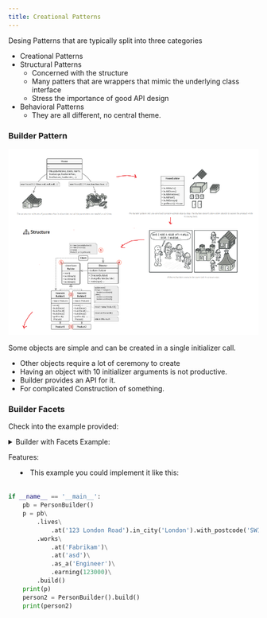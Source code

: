 ```yaml
---
title: Creational Patterns
---
```


Desing Patterns that are typically split into three categories

- Creational Patterns
- Structural Patterns
  - Concerned with the structure
  - Many patters that are wrappers that mimic the underlying class interface
  - Stress the importance of good API design
- Behavioral Patterns
  - They are all different, no central theme.

### Builder Pattern

![](./../../img/2023-01-25-16-03-35.png)

Some objects are simple and can be created in a single initializer call.
- Other objects require a lot of ceremony to create
- Having an object with 10 initializer arguments is not productive.
- Builder provides an API for it. 
- For complicated Construction of something.

### Builder Facets

Check into the example provided:


<details>
<summary>
Builder with Facets Example:

Features:

- This example you could implement it like this:


```python

if __name__ == '__main__':
    pb = PersonBuilder()
    p = pb\
        .lives\
            .at('123 London Road').in_city('London').with_postcode('SW12BC').in_city('Peru')\
        .works\
            .at('Fabrikam')\
            .at('asd')\
            .as_a('Engineer')\
            .earning(123000)\
        .build()
    print(p)
    person2 = PersonBuilder().build()
    print(person2)
```

</summary>

```python
class Person:
    def __init__(self):
        print('Creating an instance of Person')
        # address
        self.street_address = None
        self.postcode = None
        self.city = None
        # employment info
        self.company_name = None
        self.position = None
        self.annual_income = None

    def __str__(self) -> str:
        return f'Address: {self.street_address}, {self.postcode}, {self.city}\n' +\
            f'Employed at {self.company_name} as a {self.postcode} earning {self.annual_income}'


class PersonBuilder:  # facade
    def __init__(self, person=None):
        # If is not started, then we can create a new person
        if person is None:
            self.person = Person()
        else:
            # Or we can allow the edition of a builder.
            self.person = person

    @property
    def lives(self):
        return PersonAddressBuilder(self.person)

    @property
    def works(self):
        return PersonJobBuilder(self.person)

    def build(self):
        return self.person


class PersonJobBuilder(PersonBuilder):
    def __init__(self, person):
        super().__init__(person)

    def at(self, company_name):
        # The buildings of company_name
        self.person.company_name = company_name
        return self

    def as_a(self, position):
        # The biuld settings of the position.
        self.person.position = position
        return self

    def earning(self, annual_income):
        # The eearnings settings of the Person builder.
        self.person.annual_income = annual_income
        return self


class PersonAddressBuilder(PersonBuilder):
    def __init__(self, person):
        super().__init__(person)

    def at(self, street_address):
        self.person.street_address = street_address
        return self

    def with_postcode(self, postcode):
        self.person.postcode = postcode
        return self

    def in_city(self, city):
        self.person.city = city
        return self


if __name__ == '__main__':
    pb = PersonBuilder()
    p = pb\
        .lives\
            .at('123 London Road')\
            .in_city('London')\
            .with_postcode('SW12BC')\
        .works\
            .at('Fabrikam')\
            .as_a('Engineer')\
            .earning(123000)\
        .build()
    print(p)
    person2 = PersonBuilder().build()
    print(person2)


```

</details>















